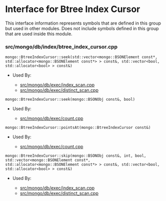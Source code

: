 
# Interface for Btree Index Cursor
This interface information represents symbols that are defined in this group but used in other modules.  Does not include symbols defined in this group that are used inside this module.

### src/mongo/db/index/btree\_index\_cursor.cpp

<div></div>

    mongo::BtreeIndexCursor::seek(std::vector<mongo::BSONElement const*, std::allocator<mongo::BSONElement const*> > const&, std::vector<bool, std::allocator<bool> > const&)

- Used By:

    - [src/mongo/db/exec/index\_scan.cpp](../../../../core\_query\_system/query\_execution)
    - [src/mongo/db/exec/distinct\_scan.cpp](../../../../core\_query\_system/query\_execution)

<div></div>

    mongo::BtreeIndexCursor::seek(mongo::BSONObj const&, bool)

- Used By:

    - [src/mongo/db/exec/count.cpp](../../../../core\_query\_system/query\_execution)

<div></div>

    mongo::BtreeIndexCursor::pointsAt(mongo::BtreeIndexCursor const&)

- Used By:

    - [src/mongo/db/exec/count.cpp](../../../../core\_query\_system/query\_execution)

<div></div>

    mongo::BtreeIndexCursor::skip(mongo::BSONObj const&, int, bool, std::vector<mongo::BSONElement const*, std::allocator<mongo::BSONElement const*> > const&, std::vector<bool, std::allocator<bool> > const&)

- Used By:

    - [src/mongo/db/exec/index\_scan.cpp](../../../../core\_query\_system/query\_execution)
    - [src/mongo/db/exec/distinct\_scan.cpp](../../../../core\_query\_system/query\_execution)
